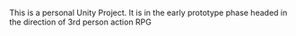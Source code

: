 This is a personal Unity Project. It is in the early prototype phase headed in the direction of 3rd person action RPG 

